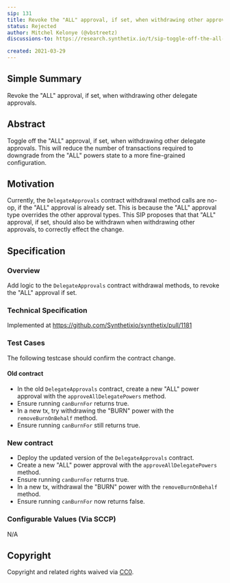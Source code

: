 ```yaml
---
sip: 131
title: Revoke the "ALL" approval, if set, when withdrawing other approvals.
status: Rejected
author: Mitchel Kelonye (@vbstreetz)
discussions-to: https://research.synthetix.io/t/sip-toggle-off-the-all-approval-if-set-when-withdrawing-other-delegate-approvals/373

created: 2021-03-29
---
```


## Simple Summary

Revoke the "ALL" approval, if set, when withdrawing other delegate approvals.

## Abstract

<!--A short (~200 word) description of the proposed change, the abstract should clearly describe the proposed change. This is what *will* be done if the SIP is implemented, not *why* it should be done or *how* it will be done. If the SIP proposes deploying a new contract, write, "we propose to deploy a new contract that will do x".-->

Toggle off the "ALL" approval, if set, when withdrawing other delegate approvals. This will reduce the number of transactions required to downgrade from the "ALL" powers state to a more fine-grained configuration.

## Motivation

<!--This is the problem statement. This is the *why* of the SIP. It should clearly explain *why* the current state of the protocol is inadequate.  It is critical that you explain *why* the change is needed, if the SIP proposes changing how something is calculated, you must address *why* the current calculation is innaccurate or wrong. This is not the place to describe how the SIP will address the issue!-->

Currently, the `DelegateApprovals` contract withdrawal method calls are no-op, if the "ALL" approval is already set. This is because the "ALL" approval type overrides the other approval types. This SIP proposes that that "ALL" approval, if set, should also be withdrawn when withdrawing other approvals, to correctly effect the change.

## Specification

<!--The specification should describe the syntax and semantics of any new feature, there are five sections
1. Overview
2. Rationale
3. Technical Specification
4. Test Cases
5. Configurable Values
-->

### Overview

<!--This is a high level overview of *how* the SIP will solve the problem. The overview should clearly describe how the new feature will be implemented.-->

Add logic to the `DelegateApprovals` contract withdrawal methods, to revoke the "ALL" approval if set.

### Technical Specification

<!--The technical specification should outline the public API of the changes proposed. That is, changes to any of the interfaces Synthetix currently exposes or the creations of new ones.-->

Implemented at https://github.com/Synthetixio/synthetix/pull/1181

### Test Cases

<!--Test cases for an implementation are mandatory for SIPs but can be included with the implementation..-->

The following testcase should confirm the contract change.

#### Old contract

- In the old `DelegateApprovals` contract, create a new "ALL" power approval with the `approveAllDelegatePowers` method.
- Ensure running `canBurnFor` returns true.
- In a new tx, try withdrawing the "BURN" power with the `removeBurnOnBehalf` method.
- Ensure running `canBurnFor` still returns true.

### New contract

- Deploy the updated version of the `DelegateApprovals` contract.
- Create a new "ALL" power approval with the `approveAllDelegatePowers` method.
- Ensure running `canBurnFor` returns true.
- In a new tx, withdrawal the "BURN" power with the `removeBurnOnBehalf` method.
- Ensure running `canBurnFor` now returns false.

### Configurable Values (Via SCCP)

<!--Please list all values configurable via SCCP under this implementation.-->

N/A

## Copyright

Copyright and related rights waived via [CC0](https://creativecommons.org/publicdomain/zero/1.0/).
